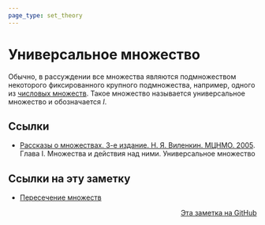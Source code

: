 ```yaml
---
page_type: set_theory
---
```


# Универсальное множество

Обычно, в рассуждении все множества являются подмножеством некоторого фиксированного крупного подмножества, например, одного из [числовых множеств](20221030192444.md). Такое множество называется универсальное множество и обозначается $I$.


## Ссылки

* [Рассказы о множествах. 3-е издание. Н. Я. Виленкин. МЦНМО. 2005](VilenkinRasskazyMnozhestvah2005.md). Глава I. Множества и действия над ними. Универсальное множество


## Ссылки на эту заметку

* [Пересечение множеств](20221102002259.md)


<p v-pre style="text-align: right">
  <a href="https://github.com/Kverde/algorithms/blob/main/source/20221102001903.md">
  Эта заметка на GitHub
  </a>
</p>
